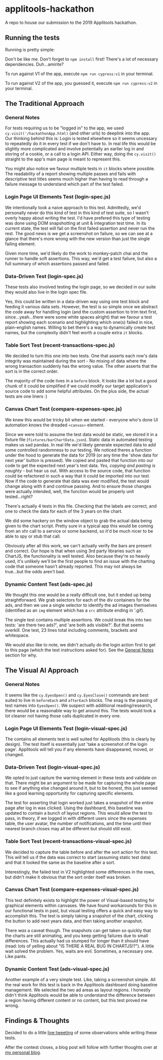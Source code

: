 # applitools-hackathon
A repo to house our submission to the 2019 Applitools hackathon.

## Running the tests

Running is pretty simple:

Don't be like me. Don't forget to `npm install` first! There's a lot of necessary dependencies. Duh...amirite?

To run against V1 of the app, execute `npm run cypress:v1` in your terminal.
   
To run against V2 of the app, you guessed it, execute `npm run cypress:v2` in your terminal.

## The Traditional Approach

### General Notes

For tests requiring us to be "logged in" to the app, we used `cy.visit('/hackathonApp.html)` (and other urls) to deeplink into the app. Our thinking behind this is: Login is tested elsewhere so it seems uncessary to repeatedly do it in every test if we don't have to. In real life this would be slightly more complicated and involve potentially an earlier log in and storing of a cookie, or a call to a login API. Either way, doing the `cy.visit()` straight to the app's main page is meant to represent this.

You might also notice we favour multiple tests in `it` blocks where possible. The readability of a report showing multiple passes and fails with descriptive test titles seems much higher than having to read through a failure message to understand which part of the test failed.

### Login Page UI Elements Test (login-spec.js)

We intentionally took a naive approach to this test. Admittedly, we'd personally never do this kind of test in this kind of test suite, so I wasn't overly happy about writing the test. I'd have prefered this type of testing was done using DOM snapshotting at unit & integration test time. In its current state, the test will fail on the first failed assertion and never run the rest. The good news is we get a screenshot on failure, so we can see at a glance that there's more wrong with the new version than just the single failing element.

Given more time, we'd likely do the work to monkey-patch chai and the runner to handle soft assertions. This way, we'd get a test failure, but also a full summary of which assertions passed and failed.

### Data-Driven Test (login-spec.js)

These tests also involved testing the login page, so we decided in our suite they would also live in the login spec file. 

Yes, this could be written in a data-driven way using one test block and feeding it various data sets. However, the test is so simple once we abstract the code away for handling login (and the custom assertion to trim text first, since...yeah...there were some white spaces alright) that we favour a test report showing each scenario and highlighting which one(s) failed in nice, plain-english names. Willing to bet there's a way to dynamically create test names, but the complexity didn't feel worth a couple extra `it` blocks.

### Table Sort Test (recent-transactions-spec.js)

We decided to turn this one into two tests. One that asserts each row's data integrity was maintained during the sort - No mixing of data where the wrong transaction suddenly has the wrong value. The other asserts that the sort is in the correct order.

The majority of the code lives in a `before` block. It looks like a lot but a good chunk of it could be simplified if we could modify our target application's source code to add some helpful attributes. On the plus side, the actual tests are one liners :)

### Canvas Chart Test (compare-expenses-spec.js)

We knew this would be tricky bit when we started - everyone who's done UI automation knows the dreaded `<canvas>` element.

Since we were told to assume the test data would be static, we stored it in a fixture file (`fixtures/barChartData.json`). Static data in automated testing makes us sad pandas. In real life we'd likely generate expected data to add some controlled randomness to our testing. We noticed theres a function under the hood to generate the data for 2019 (or any time the 'show data for next year' button is pressed). We copied and pasted that function into our code to get the expected next year's test data. *Yes, copying and pasting is naughty* - but hear us out. With access to the source code, that function could be refactored in such a way that it could be imported into our test. Now if the code to generate that data was ever modified, the test would change along with it and continue passing. And to ensure those changes were actually intended, well, the function would be properly unit tested...right? 

There's actually 4 tests in this file. Checking that the labels are correct, and one to check the data for each of the 3 years on the chart.

We did some hackery on the window object to grab the actual data being given to the chart script. Pretty sure in a typical app this would be coming from an xhr call to a service or some backend, so it'd be much nicer to be able to spy or stub that call.

Obviously after all this work, we can't actually verify the bars are present and correct. Our hope is that when using 3rd party libraries such as ChartJS, the functionality is well tested. Also because they're so heavily used, it's unlikely we'll be the first people to find an issue with the charting code that someone hasn't already reported. This may not always be true...but the odds aren't bad.

### Dynamic Content Test (ads-spec.js)

We thought this one would be a really difficult one, but it ended up being straightforward. We grab selectors for each of the div containers for the ads, and then we use a single selector to identify the ad images themselves (identified as an `img` element which has a `src` attribute ending in '.gif).

The single test contains multiple assertions. We could break this into two tests: 'are there two ads?', and 'are both ads visible?'. But that seems overkill. One test, 23 lines total including comments, brackets and whitespace.

We would also like to note, we didn't actually do the login action first to get to this page (which the test instructions asked for). See the [General Notes](#general-notes) section for why.

## The Visual AI Approach

### General Notes

It seems like the `cy.EyesOpen()` and `cy.EyesClose()` commands are best suited to live in `beforeEach` and `afterEach` blocks. The snag is the passing of test names into `EyesOpen()`. We suspect with additional reading/research, there would be a reasonable way to get around this. The tests would look a lot cleaner not having those calls duplicated in every one.

### Login Page UI Elements Test (login-visual-spec.js)

The contains all elements test is well suited for Applitools (this is clearly by design). The test itself is essentially just 'take a screenshot of the login page'. Applitools will tell you if any elements have disappeared, moved, or changed. 

### Data-Driven Test (login-visual-spec.js)

We opted to just capture the warning element in these tests and validate on that. There might be an argument to be made for capturing the whole page to see if anything else changed around it, but to be honest, this just seemed like a good learning opportunity for capturing specific elements.

The test for asserting that login worked just takes a snapshot of the entire page afer log in was clicked. Using the dashboard, this baseline was updated to contain a bunch of layout regions. This would allow the test to pass, in theory, if we logged in with different users since the expenses table, the user avatar, the number of notifications, and the time until their nearest branch closes may all be different but should still exist.

### Table Sort Test (recent-transactions-visual-spec.js)

We decided to capture the table before and after the sort action for this test. This will tell us if the data was correct to start (assuming static test data) and that it looked the same as the baseline after a sort.

Interestingly, the failed test in V2 highlighted some differences in the rows, but didn't make it obvious that the sort order itself was broken.

### Canvas Chart Test (compare-expenses-visual-spec.js)

This test definitely exists to highlight the power of Visual-based testing for graphical elements within canvases. We have found workarounds for this in our functional tests in past, but visual testing offers a quick and easy way to accomplish this. The test is simply taking a snapshot of the chart, clicking the button to add next years data, and then taking another snapshot.

There *was* a caveat though. The snapshots can get taken so quickly that the charts are still animating, and you keep getting failures due to small differences. This actually had us stumped for longer than it should have (read: lots of yelling about "IS THERE A REAL BUG IN CHARTJS!?"). A little wait solved the problem. Yes, waits are evil. Sometimes, a necessary one. Like pants.

### Dynamic Content Test (ads-visual-spec.js)

Another example of a very simple test. Like, taking a screenshot simple. All the real work for this test is back in the Applitools dashboard doing baseline management. We selected the two ad areas as layout regions. I honestly didn't think Applitools would be able to understand the difference between a region having different content or no content, but this test proved me wrong.

## Findings & Thoughts

Decided to do a little [live tweeting](https://twitter.com/graemeRharvey/status/1194779433376374793) of some observations while writing these tests.

After the contest closes, a blog post will follow with further thoughts over at [my personal blog](http://iteststuff.ca).
